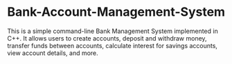 # Bank-Account-Management-System
This is a simple command-line Bank Management System implemented in C++. It allows users to create accounts, deposit and withdraw money, transfer funds between accounts, calculate interest for savings accounts, view account details, and more.

